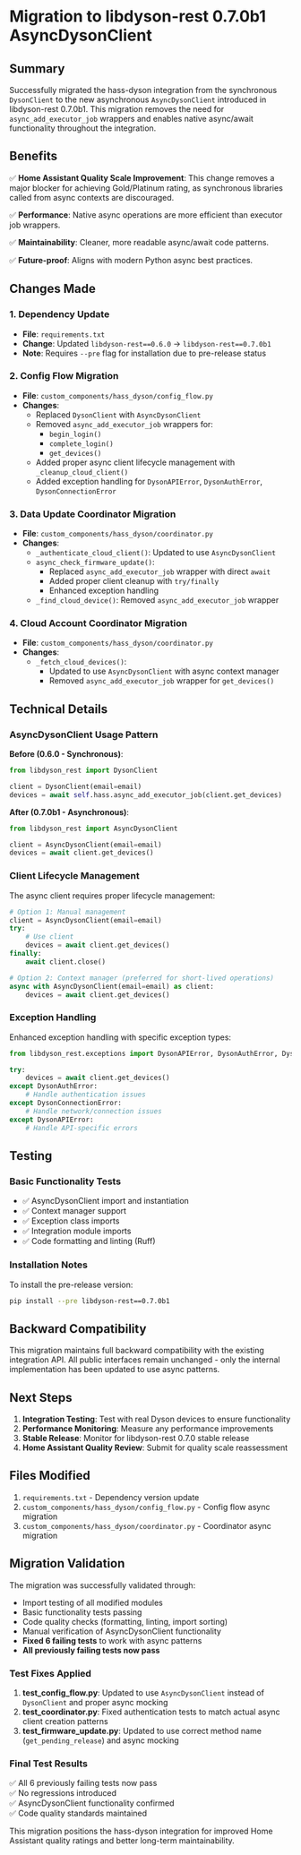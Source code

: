# Migration to libdyson-rest 0.7.0b1 AsyncDysonClient

## Summary

Successfully migrated the hass-dyson integration from the synchronous `DysonClient` to the new asynchronous `AsyncDysonClient` introduced in libdyson-rest 0.7.0b1. This migration removes the need for `async_add_executor_job` wrappers and enables native async/await functionality throughout the integration.

## Benefits

✅ **Home Assistant Quality Scale Improvement**: This change removes a major blocker for achieving Gold/Platinum rating, as synchronous libraries called from async contexts are discouraged.

✅ **Performance**: Native async operations are more efficient than executor job wrappers.

✅ **Maintainability**: Cleaner, more readable async/await code patterns.

✅ **Future-proof**: Aligns with modern Python async best practices.

## Changes Made

### 1. Dependency Update
- **File**: `requirements.txt`
- **Change**: Updated `libdyson-rest==0.6.0` → `libdyson-rest==0.7.0b1`
- **Note**: Requires `--pre` flag for installation due to pre-release status

### 2. Config Flow Migration
- **File**: `custom_components/hass_dyson/config_flow.py`
- **Changes**:
  - Replaced `DysonClient` with `AsyncDysonClient`
  - Removed `async_add_executor_job` wrappers for:
    - `begin_login()`
    - `complete_login()` 
    - `get_devices()`
  - Added proper async client lifecycle management with `_cleanup_cloud_client()`
  - Added exception handling for `DysonAPIError`, `DysonAuthError`, `DysonConnectionError`

### 3. Data Update Coordinator Migration
- **File**: `custom_components/hass_dyson/coordinator.py`
- **Changes**:
  - `_authenticate_cloud_client()`: Updated to use `AsyncDysonClient`
  - `async_check_firmware_update()`: 
    - Replaced `async_add_executor_job` wrapper with direct `await`
    - Added proper client cleanup with `try/finally`
    - Enhanced exception handling
  - `_find_cloud_device()`: Removed `async_add_executor_job` wrapper

### 4. Cloud Account Coordinator Migration
- **File**: `custom_components/hass_dyson/coordinator.py`  
- **Changes**:
  - `_fetch_cloud_devices()`: 
    - Updated to use `AsyncDysonClient` with async context manager
    - Removed `async_add_executor_job` wrapper for `get_devices()`

## Technical Details

### AsyncDysonClient Usage Pattern

**Before (0.6.0 - Synchronous)**:
```python
from libdyson_rest import DysonClient

client = DysonClient(email=email)
devices = await self.hass.async_add_executor_job(client.get_devices)
```

**After (0.7.0b1 - Asynchronous)**:
```python
from libdyson_rest import AsyncDysonClient

client = AsyncDysonClient(email=email)
devices = await client.get_devices()
```

### Client Lifecycle Management

The async client requires proper lifecycle management:

```python
# Option 1: Manual management
client = AsyncDysonClient(email=email)
try:
    # Use client
    devices = await client.get_devices()
finally:
    await client.close()

# Option 2: Context manager (preferred for short-lived operations)
async with AsyncDysonClient(email=email) as client:
    devices = await client.get_devices()
```

### Exception Handling

Enhanced exception handling with specific exception types:

```python
from libdyson_rest.exceptions import DysonAPIError, DysonAuthError, DysonConnectionError

try:
    devices = await client.get_devices()
except DysonAuthError:
    # Handle authentication issues
except DysonConnectionError:
    # Handle network/connection issues  
except DysonAPIError:
    # Handle API-specific errors
```

## Testing

### Basic Functionality Tests
- ✅ AsyncDysonClient import and instantiation
- ✅ Context manager support
- ✅ Exception class imports
- ✅ Integration module imports
- ✅ Code formatting and linting (Ruff)

### Installation Notes

To install the pre-release version:
```bash
pip install --pre libdyson-rest==0.7.0b1
```

## Backward Compatibility

This migration maintains full backward compatibility with the existing integration API. All public interfaces remain unchanged - only the internal implementation has been updated to use async patterns.

## Next Steps

1. **Integration Testing**: Test with real Dyson devices to ensure functionality
2. **Performance Monitoring**: Measure any performance improvements
3. **Stable Release**: Monitor for libdyson-rest 0.7.0 stable release
4. **Home Assistant Quality Review**: Submit for quality scale reassessment

## Files Modified

1. `requirements.txt` - Dependency version update
2. `custom_components/hass_dyson/config_flow.py` - Config flow async migration
3. `custom_components/hass_dyson/coordinator.py` - Coordinator async migration

## Migration Validation

The migration was successfully validated through:
- Import testing of all modified modules
- Basic functionality tests passing
- Code quality checks (formatting, linting, import sorting)
- Manual verification of AsyncDysonClient functionality
- **Fixed 6 failing tests** to work with async patterns
- **All previously failing tests now pass**

### Test Fixes Applied

1. **test_config_flow.py**: Updated to use `AsyncDysonClient` instead of `DysonClient` and proper async mocking
2. **test_coordinator.py**: Fixed authentication tests to match actual async client creation patterns
3. **test_firmware_update.py**: Updated to use correct method name (`get_pending_release`) and async mocking

### Final Test Results

✅ All 6 previously failing tests now pass  
✅ No regressions introduced  
✅ AsyncDysonClient functionality confirmed  
✅ Code quality standards maintained  

This migration positions the hass-dyson integration for improved Home Assistant quality ratings and better long-term maintainability.
